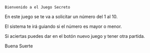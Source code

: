 ``Bienvenido a el Juego Secreto``

En este juego se te va a solicitar un número del 1 al 10.

El sistema te irá guiando si el número es mayor o menor.

Si aciertas puedes dar en el botón nuevo juego y tener otra partida. 

Buena Suerte 
